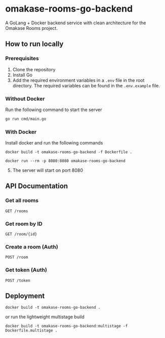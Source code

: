 # omakase-rooms-go-backend

A GoLang + Docker backend service with clean architecture for the Omakase Rooms project.

## How to run locally

### Prerequisites

1. Clone the repository
2. Install Go
3. Add the required environment variables in a `.env` file in the root directory. The required variables can be found in the `.env.example` file.

### Without Docker

Run the following command to start the server

```bash
go run cmd/main.go
```

### With Docker

Install docker and run the following commands

```
docker build -t omakase-rooms-go-backend -f Dockerfile .
```

```
docker run --rm -p 8080:8080 omakase-rooms-go-backend
```

5. The server will start on port 8080

## API Documentation

### Get all rooms

```http
GET /rooms
```

### Get room by ID

```http
GET /room/{id}
```

### Create a room (Auth)

```http
POST /room
```

### Get token (Auth)

```http
POST /token
```

## Deployment

```
docker build -t omakase-rooms-go-backend .
```

or run the lightweight multistage build

```
docker build -t omakase-rooms-go-backend:multistage -f Dockerfile.multistage .
```
